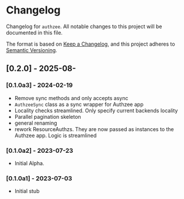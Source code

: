 # Changelog

Changelog for `authzee`.
All notable changes to this project will be documented in this file.

The format is based on [Keep a Changelog](https://keepachangelog.com/en/1.1.0/),
and this project adheres to [Semantic Versioning](https://semver.org/spec/v2.0.0.html).

<!-- 
## [Unreleased] - YYYY-MM-DD

### Added

### Changed

### Deprecated

### Removed

### Fixed

### Security 
-->

## [0.2.0] - 2025-08-

### [0.1.0a3] - 2024-02-19

- Remove sync methods and only accepts async
- `AuthzeeSync` class as a sync wrapper for Authzee app
- Locality checks streamlined. Only specify current backends locality
- Parallel pagination skeleton
- general renaming
- rework ResourceAuthzs. They are now passed as instances to the Authzee app. Logic is streamlined

### [0.1.0a2] - 2023-07-23

- Initial Alpha.

### [0.1.0a1] - 2023-07-03

- Initial stub 

